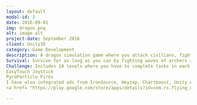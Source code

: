 ```yaml
---
layout: default
modal-id: 1
date: 2016-09-01
img: dragon.png
alt: image-alt
project-date: September 2016
client: Unity3D
category: Game Development
description: A dragon simulation game where you attack civilians, fight dragons, and archers. Contains two game modes:
Survival: Survive for as long as you can by fighting waves of archers and dragons. The final score gets updated to google leader board.
Challenge: Includes 10 levels where you have to complete tasks in each level to unlock the next one. I have implemented all logic in this game from scratch except two of the Assets from Asset Store:
EasyTouch Joystick
PyroParticle Fires
I have also integrated ads from IronSource, Heyzap, Chartboost, Unity Ads, StartApp, AdMob, Fyber, AppLovin in this game.
<a href= "https://play.google.com/store/apps/details?id=com.rs.flying_dragon_mania_simulation&hl=en>Link for game</a>

---
```

